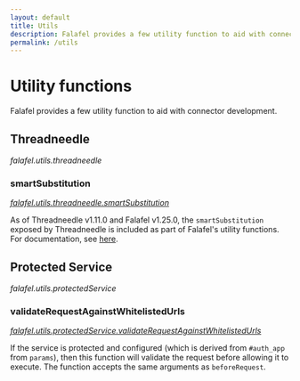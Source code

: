 ```yaml
---
layout: default
title: Utils
description: Falafel provides a few utility function to aid with connector development.
permalink: /utils
---
```


# Utility functions
Falafel provides a few utility function to aid with connector development.

## Threadneedle
*falafel.utils.threadneedle*
### smartSubstitution
[*falafel.utils.threadneedle.smartSubstitution*](https://github.com/trayio/threadneedle/blob/master/smartSubstitution.js)

As of Threadneedle v1.11.0 and Falafel v1.25.0, the `smartSubstitution` exposed by Threadneedle is included as part of Falafel's utility functions. For documentation, see [here](https://github.com/trayio/threadneedle/blob/master/smartSubstitution.md).


## Protected Service
*falafel.utils.protectedService*

### validateRequestAgainstWhitelistedUrls
[*falafel.utils.protectedService.validateRequestAgainstWhitelistedUrls*](https://github.com/trayio/falafel/blob/master/lib/protectedService/validateRequestAgainstWhitelistedUrls.js)

If the service is protected and configured (which is derived from `#auth_app` from `params`), then this function will validate the request before allowing it to execute. The function accepts the same arguments as `beforeRequest`.

